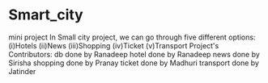 # Smart_city
mini project
In Small city project, we can go through five different options:
(i)Hotels
(ii)News 
(iii)Shopping
(iv)Ticket
(v)Transport
Project's Contributors:
db done by Ranadeep
hotel done by Ranadeep
news done by Sirisha
shopping done by Pranay
ticket done by Madhuri
transport done by Jatinder
